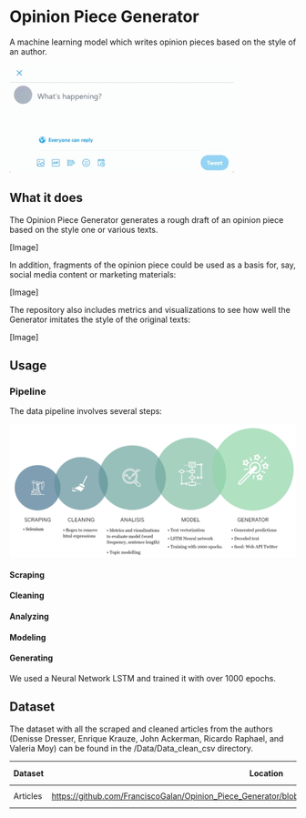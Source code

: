# Opinion Piece Generator

A machine learning model which writes opinion pieces based on the style of an author.

![](https://github.com/FranciscoGalan/Opinion_Piece_Generator/blob/main/Media/generating_tweet.gif)



## What it does

The Opinion Piece Generator generates a rough draft of an opinion piece based on the style one or various texts. 

[Image]

In addition, fragments of the opinion piece could be used as a basis for, say, social media content or marketing materials:

[Image]

The repository also includes metrics and visualizations to see how well the Generator imitates the style of the original texts:

[Image]



## Usage

### Pipeline

The data pipeline involves several steps:

![](https://github.com/FranciscoGalan/Opinion_Piece_Generator/blob/main/Media/pipeline_diagram.png)

#### Scraping 

#### Cleaning

#### Analyzing

#### Modeling

#### Generating

We used a Neural Network LSTM and trained it with over 1000 epochs.



## Dataset

The dataset with all the scraped and cleaned articles from the authors (Denisse Dresser, Enrique Krauze, John Ackerman, Ricardo Raphael, and Valeria Moy) can be found in the /Data/Data_clean_csv directory.

| Dataset  | Location                                                     | Date of scraping |
| -------- | ------------------------------------------------------------ | ---------------- |
| Articles | https://github.com/FranciscoGalan/Opinion_Piece_Generator/blob/main/Data/Data_clean_csv/clean_dataframe.csv | 91-03-2021       |